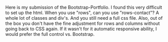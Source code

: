Here is my submission of the Bootstrap-Portfolio.  I found this very difficult to set up the html.  When you use "rows", can you use "rows-contact"?  A whole lot of classes and div's.  And you still need a full css file.  Also, out of the box you don't have the fine adjustment for rows and columns without going back to CSS again.  If it wasn't for it automatic responsive ability, I would prefer the full control vs. Bootstrap.